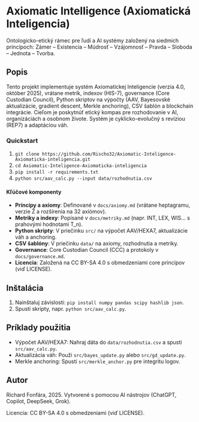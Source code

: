 # Axiomatic Intelligence (Axiomatická Inteligencia)

Ontologicko-etický rámec pre ľudí a AI systémy založený na siedmich princípoch: Zámer – Existencia – Múdrosť – Vzájomnosť – Pravda – Sloboda – Jednota – Tvorba.

## Popis
Tento projekt implementuje systém Axiomatickej Inteligencie (verzia 4.0, október 2025), vrátane metrík, indexov (HIS-7), governance (Core Custodian Council), Python skriptov na výpočty (AAV, Bayesovské aktualizácie, gradient descent, Merkle anchoring), CSV šablón a blockchain integrácie. Cieľom je poskytnúť etický kompas pre rozhodovanie v AI, organizáciách a osobnom živote. Systém je cyklicko-evolučný s revíziou (REP7) a adaptáciou váh.

### Quickstart
1. `git clone https://github.com/Rischo32/Axiomatic-Inteligence-Axiomaticka-inteligencia.git`
2. `cd Axiomatic-Inteligence-Axiomaticka-inteligencia`
3. `pip install -r requirements.txt`
4. `python src/aav_calc.py --input data/rozhodnutia.csv`

#### Kľúčové komponenty
- **Princípy a axiomy**: Definované v `docs/axiomy.md` (vrátane heptagramu, verzie Ž a rozšírenia na 32 axiómov).
- **Metriky a indexy**: Popísané v `docs/metriky.md` (napr. INT, LEX, WIS... s prahovými hodnotami T_n).
- **Python skripty**: V priečinku `src/` na výpočet AAV/HEXA7, aktualizácie váh a anchoring.
- **CSV šablóny**: V priečinku `data/` na axiomy, rozhodnutia a metriky.
- **Governance**: Core Custodian Council (CCC) a protokoly v `docs/governance.md`.
- **Licencia**: Založená na CC BY-SA 4.0 s obmedzeniami core princípov (viď LICENSE).

## Inštalácia
1. Nainštaluj závislosti: `pip install numpy pandas scipy hashlib json`.
2. Spusti skripty, napr. `python src/aav_calc.py`.

## Príklady použitia
- Výpočet AAV/HEXA7: Nahraj dáta do `data/rozhodnutia.csv` a spusti `src/aav_calc.py`.
- Aktualizácia váh: Použi `src/bayes_update.py` alebo `src/gd_update.py`.
- Merkle anchoring: Spusti `src/merkle_anchor.py` pre integritu logov.

## Autor
Richard Fonfára, 2025. Vytvorené s pomocou AI nástrojov (ChatGPT, Copilot, DeepSeek, Grok).

Licencia: CC BY-SA 4.0 s obmedzeniami (viď LICENSE).
